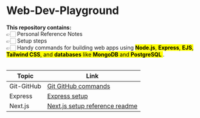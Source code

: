 # Web-Dev-Playground

<b>This repository contains: </br></b>
👉🏻 Personal Reference Notes <br/>
👉🏻 Setup steps <br/>
👉🏻 Handy commands for building web apps using <mark>**Node.js**, **Express**, **EJS**, **Tailwind CSS**, and **databases** like **MongoDB** and **PostgreSQL** </mark>. <br/>
<br/>

| Topic      | Link                                                           |
| ---------- | -------------------------------------------------------------- |
| Git-GitHub | [Git GitHub commands](./git-commands.md)                       |
| Express    | [Express setup](./express-setup-reference.md)                  |
| Next.js    | [Next.js setup reference readme](./next.js-setup-reference.md) |
